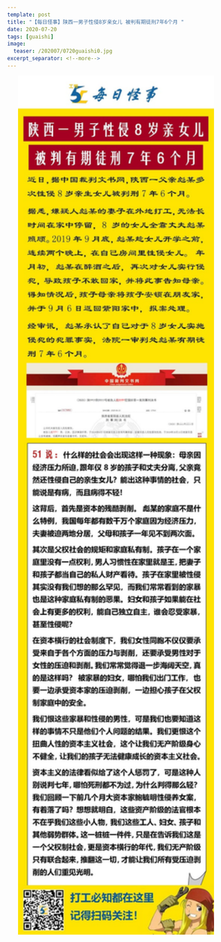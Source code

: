 ```yaml
---
template: post
title: "【每日怪事】陕西一男子性侵8岁亲女儿 被判有期徒刑7年6个月 "
date: 2020-07-20
tags: [guaishi]
image:
  teaser: /202007/0720guaishi0.jpg
excerpt_separator: <!--more-->
---
```


<div style="text-align:center;color:grey"><img src="/images/202007/0720guaishi.jpg" width="90%"></div><br>

